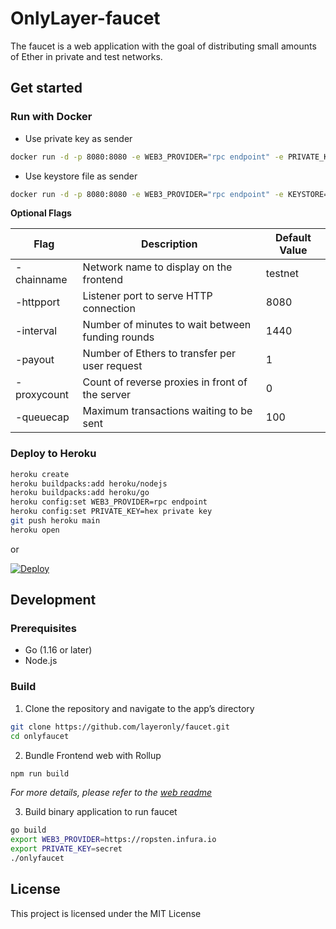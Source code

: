 # OnlyLayer-faucet

The faucet is a web application with the goal of distributing small amounts of Ether in private and test networks.

## Get started

### Run with Docker

- Use private key as sender

```bash
docker run -d -p 8080:8080 -e WEB3_PROVIDER="rpc endpoint" -e PRIVATE_KEY="hex private key" chainflag/onlyfaucet:1.0.0 -httpport 8080
```

- Use keystore file as sender

```bash
docker run -d -p 8080:8080 -e WEB3_PROVIDER="rpc endpoint" -e KEYSTORE="keystore path" -v `pwd`/keystore:/app/keystore -v `pwd`/password.txt:/app/password.txt chainflag/onlyfaucet:1.0.0 -httpport 8080
```

**Optional Flags**

| Flag        | Description                                      | Default Value |
| ----------- | ------------------------------------------------ | ------------- |
| -chainname  | Network name to display on the frontend          | testnet       |
| -httpport   | Listener port to serve HTTP connection           | 8080          |
| -interval   | Number of minutes to wait between funding rounds | 1440          |
| -payout     | Number of Ethers to transfer per user request    | 1             |
| -proxycount | Count of reverse proxies in front of the server  | 0             |
| -queuecap   | Maximum transactions waiting to be sent          | 100           |

### Deploy to Heroku

```bash
heroku create
heroku buildpacks:add heroku/nodejs
heroku buildpacks:add heroku/go
heroku config:set WEB3_PROVIDER=rpc endpoint
heroku config:set PRIVATE_KEY=hex private key
git push heroku main
heroku open
```

or

[![Deploy](https://www.herokucdn.com/deploy/button.png)](https://heroku.com/deploy)

## Development

### Prerequisites

- Go (1.16 or later)
- Node.js

### Build

1. Clone the repository and navigate to the app’s directory

```bash
git clone https://github.com/layeronly/faucet.git
cd onlyfaucet
```

2. Bundle Frontend web with Rollup

```bash
npm run build
```

_For more details, please refer to the [web readme](https://github.com/layeronly/faucet/blob/main/web/README.md)_

3. Build binary application to run faucet

```bash
go build
export WEB3_PROVIDER=https://ropsten.infura.io
export PRIVATE_KEY=secret
./onlyfaucet
```

## License

This project is licensed under the MIT License
